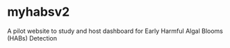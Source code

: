 # myhabsv2
A pilot website to study and host dashboard for Early Harmful Algal Blooms (HABs) Detection
